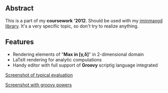## Abstract

This is a part of my **coursework '2012**. Should be used with my [jminmaxgd library](https://github.com/Xlab/jminmaxgd).
It's a very specific topic, so don't try to realize anything.

## Features

* Rendering elements of "**Max in [γ,δ]**" in 2-dimensional domain
* LaTeX rendering for analytic computations
* Handy editor with full support of **Groovy** scriptig language integrated

[Screenshot of typical evaluation](http://cl.ly/HnKI/simple.png)

[Screenshot with groovy powers](http://cl.ly/Hlji/complex.png)